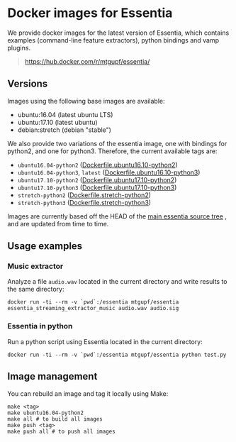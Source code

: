 # Docker images for Essentia

We provide docker images for the latest version of Essentia, which contains
 examples (command-line feature extractors), python bindings and vamp plugins.


> https://hub.docker.com/r/mtgupf/essentia/


## Versions

Images using the following base images are available:

 * ubuntu:16.04 (latest ubuntu LTS)
 * ubuntu:17.10 (latest ubuntu)
 * debian:stretch (debian "stable")

We also provide two variations of the essentia image, one with bindings for python2, and one for python3.
Therefore, the current available tags are:

  * `ubuntu16.04-python2` ([Dockerfile.ubuntu16.10-python2](https://github.com/MTG/essentia-docker/blob/master/Dockerfile.ubuntu16.10-python2))
  * `ubuntu16.04-python3`, `latest` ([Dockerfile.ubuntu16.10-python3](https://github.com/MTG/essentia-docker/blob/master/Dockerfile..ubuntu16.10-python3))
  * `ubuntu17.10-python2` ([Dockerfile.ubuntu17.10-python2](https://github.com/MTG/essentia-docker/blob/master/Dockerfile.ubuntu17.10-python2))
  * `ubuntu17.10-python3` ([Dockerfile.ubuntu17.10-python3](https://github.com/MTG/essentia-docker/blob/master/Dockerfile.ubuntu17.10-python3))
  * `stretch-python2` ([Dockerfile.stretch-python2](https://github.com/MTG/essentia-docker/blob/master/Dockerfile.stretch-python2))
  * `stretch-python3` ([Dockerfile.stretch-python3](https://github.com/MTG/essentia-docker/blob/master/Dockerfile.stretch-python3))

Images are currently based off the HEAD of the [main essentia source tree](https://github.com/MTG/essentia) , and are updated from time to time.

## Usage examples

### Music extractor
Analyze a file `audio.wav` located in the current directory and write results to the same directory:

    docker run -ti --rm -v `pwd`:/essentia mtgupf/essentia essentia_streaming_extractor_music audio.wav audio.sig


### Essentia in python
Run a python script using Essentia located in the current directory:

    docker run -ti --rm -v `pwd`:/essentia mtgupf/essentia python test.py

## Image management

You can rebuild an image and tag it locally using Make:

    make <tag>
    make ubuntu16.04-python2
    make all # to build all images
    make push <tag>
    make push all # to push all images